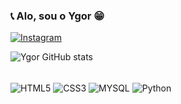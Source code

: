 ### 📞 Alo, sou o Ygor 😁

[![Instagram](https://img.shields.io/badge/Instagram-E4405F?style=for-the-badge&logo=instagram&logoColor=white)](https://instagram.com/ygo_iz?igshid=ZDdkNTZiNTM=)

![Ygor GitHub stats](https://github-readme-stats.vercel.app/api?username=Ygoriz&show_icons=true&theme=tokyonight)

<div style="display: inline_block"><br/>
<img align="center" alt="HTML5" src="https://img.shields.io/badge/HTML5-E34F26?style=for-the-badge&logo=html5&logoColor=white" />
<img align="center" alt="CSS3" src="https://img.shields.io/badge/CSS3-1572B6?style=for-the-badge&logo=css3&logoColor=white" />
<img align="center" alt="MYSQL" src="https://img.shields.io/badge/MySQL-005C84?style=for-the-badge&logo=mysql&logoColor=white" />
<img align="center" alt="Python" src="https://img.shields.io/badge/Python-14354C?style=for-the-badge&logo=python&logoColor=white"                                        
     </div>
     
     
